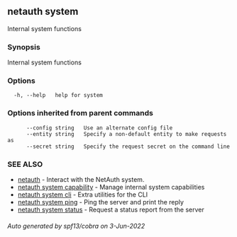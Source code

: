 ## netauth system

Internal system functions

### Synopsis

Internal system functions

### Options

```
  -h, --help   help for system
```

### Options inherited from parent commands

```
      --config string   Use an alternate config file
      --entity string   Specify a non-default entity to make requests as
      --secret string   Specify the request secret on the command line
```

### SEE ALSO

* [netauth](netauth.md)	 - Interact with the NetAuth system.
* [netauth system capability](netauth_system_capability.md)	 - Manage internal system capabilities
* [netauth system cli](netauth_system_cli.md)	 - Extra utilities for the CLI
* [netauth system ping](netauth_system_ping.md)	 - Ping the server and print the reply
* [netauth system status](netauth_system_status.md)	 - Request a status report from the server

###### Auto generated by spf13/cobra on 3-Jun-2022
